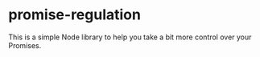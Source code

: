 # promise-regulation
This is a simple Node library to help you take a bit more control over your Promises.
